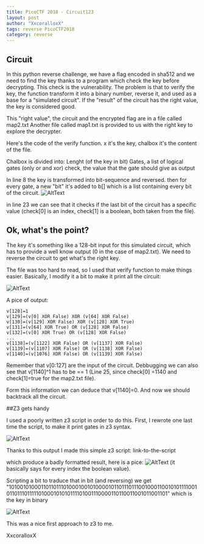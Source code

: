 ```yaml
---
title: PicoCTF 2018 - Circuit123
layout: post
author: "XxcoralloxX"
tags: reverse PicoCTF2018
category: reverse
---
```


## Circuit
In this python reverse challenge, we have a flag encoded in sha512 and we need to find the key thanks to a program which check the key before decrypting.
This check is the vulnerability.
The problem is that to verify the key, the function transform it into a binary number, reverse it, and used as a base for a "simulated circuit".
If the "result" of the circuit has the right value, the key is considered good.

This "right value", the circuit and the encrypted flag are in a file called map2.txt
Another file called map1.txt is provided to us with the right key to explore the decrypter.

Here's the code of the verify function.
x it's the key, chalbox it's the content of the file.

Chalbox is divided into:
Lenght (of the key in bit)
Gates, a list of logical gates (only or and xor)
check, the value that the gate should give as output

In line 8 the key is transformed into bit-sequence and reversed.
then for every gate, a new "bit" it's added to b[] which is a list containing every bit of the circuit.
![AltText](https://i.gyazo.com/f908871963e6f8190dc1b834b61f4c9a.png)

in line 23 we can see that it checks if the last bit of the circuit has a specific value (check[0] is an index, check[1] is a boolean, both taken from the file).

## Ok, what's the point?

The key it's something like a 128-bit input for this simulated circuit, which has to provide a well know output (0 in the case of map2.txt).
We need to reverse the circuit to get what's the right key.

The file was too hard to read, so I used that verify function to make things easier.
Basically, I modify it a bit to make it print all the circuit:

![AltText](https://i.gyazo.com/301fa0ba99d66deb1e450a322aebdd80.png)

A pice of output:

```
v[128]=1
v[129]=(v[0] XOR False) XOR (v[64] XOR False)
v[130]=(v[129] XOR False) XOR (v[128] XOR True)
v[131]=(v[64] XOR True) OR (v[128] XOR False)
v[132]=(v[0] XOR True) OR (v[128] XOR False)
...
v[1138]=(v[1122] XOR False) OR (v[1137] XOR False)
v[1139]=(v[1107] XOR False) OR (v[1138] XOR False)
v[1140]=(v[1076] XOR False) OR (v[1139] XOR False)
```

Remember that v[0:127] are the input of the circuit.
Debbugging we can also see that v[1140]^1 has to be == 1 (Line 25, since check[0] =1140 and check[1]=true for the map2.txt file).

Form this information we can deduce that v[1140]=0.
And now we should backtrack all the circuit.

##Z3 gets handy

I used a poorly written z3 script in order to do this.
First, I rewrote one last time the script, to make it print gates in z3 syntax.

![AltText](https://i.gyazo.com/4aed7b046439a98d6a499cee5f845083.png)

Thanks to this output I made this simple z3 script:
link-to-the-script

which produce a badly formatted result, here is a pice:
![AltText](https://i.gyazo.com/ea788f49a313046c74dc0792d4f8425f.png)
(it basically says for every index the boolean value).

Scripting a bit to traduce that in bit (and reversing) we get
"10100101000110110111010001001010000101101110111001000110010101111001011011101111101000101010111101001110000110110011001011001101"
which is the key in binary

![AltText](https://i.gyazo.com/5ef18489f2f7e685cff8b8d963bd8f47.png)

This was a nice first approach to z3 to me.

XxcoralloxX

